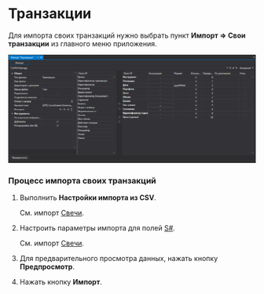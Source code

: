 # Транзакции

Для импорта своих транзакций нужно выбрать пункт **Импорт \=\> Свои транзакции** из главного меню приложения.

![hydra import executions](../images/hydra_import_executions.png)

### Процесс импорта своих транзакций

1. Выполнить **Настройки импорта из CSV**.

   См. импорт [Свечи](HydraImportCandles.md).
2. Настроить параметры импорта для полей [S\#](StockSharpAbout.md).

   См. импорт [Свечи](HydraImportCandles.md).
3. Для предварительного просмотра данных, нажать кнопку **Предпросмотр**.
4. Нажать кнопку **Импорт**.
